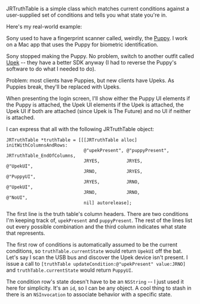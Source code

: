 JRTruthTable is a simple class which matches current conditions against a user-supplied set of conditions and tells you what state you're in.

Here's my real-world example: 

Sony used to have a fingerprint scanner called, weirdly, the [Puppy](http://bssc.sel.sony.com/news/puppy/). I work on a Mac app that uses the Puppy for biometric identification.

Sony stopped making the Puppy. No problem, switch to another outfit called [Upek](http://www.upek.com/) -- they have a better SDK anyway (I had to reverse the Puppy's software to do what I needed to do).

Problem: most clients have Puppies, but new clients have Upeks. As Puppies break, they'll be replaced with Upeks.

When presenting the login screen, I'll show either the Puppy UI elements if the Puppy is attached, the Upek UI elements if the Upek is attached, the Upek UI if both are attached (since Upek is The Future) and no UI if neither is attached.

I can express that all with the following JRTruthTable object:

    JRTruthTable *truthTable = [[[JRTruthTable alloc] initWithColumnsAndRows:
                                 @"upekPresent", @"puppyPresent",    JRTruthTable_EndOfColumns,
                                 JRYES,          JRYES,              @"UpekUI",
                                 JRNO,           JRYES,              @"PuppyUI",
                                 JRYES,          JRNO,               @"UpekUI",
                                 JRNO,           JRNO,               @"NoUI",
                                 nil] autorelease];

The first line is the truth table's column headers. There are two conditions I'm keeping track of, `upekPresent` and `puppyPresent`. The rest of the lines list out every possible combination and the third column indicates what state that represents.

The first row of conditions is automatically assumed to be the current conditions, so `truthTable.currentState` would return `UpekUI` off the bat. Let's say I scan the USB bus and discover the Upek device isn't present. I issue a call to `[truthTable updateCondition:@"upekPresent" value:JRNO]` and `truthTable.currentState` would return `PuppyUI`.

The condition row's state doesn't have to be an `NSString` -- I just used it here for simplicity. It's an `id`, so I can be any object. A cool thing to stash in there is an `NSInvocation` to associate behavior with a specific state.
